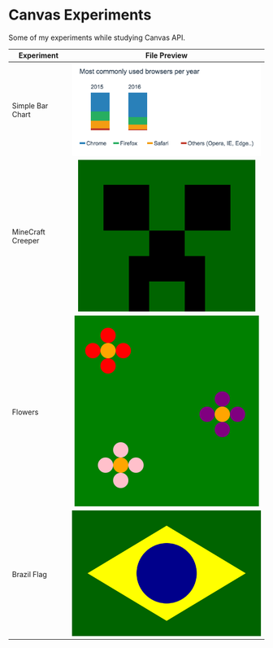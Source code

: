 # Canvas Experiments

Some of my experiments while studying Canvas API.

| Experiment             | File Preview  |
| -------------          |:-------------:|
| Simple Bar Chart       | ![](img/bar-chart.png?raw=true) |
| MineCraft Creeper      | ![](img/minecraft-creeper.png?raw=true) |
| Flowers                | ![](img/flowers.png?raw=true) |
| Brazil Flag            | ![](img/brazil-flag.png?raw=true) |



